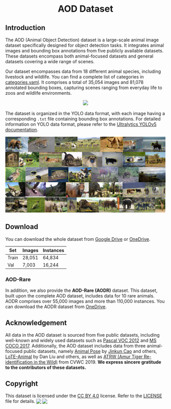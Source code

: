 <div align="center">
    <h1>
        AOD Dataset
    </h1>
</div>

## Introduction
The AOD (Animal Object Detection) dataset is a large-scale animal image dataset specifically designed for object detection tasks. It integrates animal images and bounding box annotations from five publicly available datasets. These datasets encompass both animal-focused datasets and general datasets covering a wide range of scenes.

Our dataset encompasses data from 18 different animal species, including livestock and wildlife. You can find a complete list of categories in [categories.yaml](https://github.com/islgl/AOD-dataset/blob/main/categories.yaml). It comprises a total of 35,054 images and 81,078 annotated bounding boxes, capturing scenes ranging from everyday life to zoos and wildlife environments.

<div align="center">
    <img src="./assets/plot.jpeg">
</div>

The dataset is organized in the YOLO data format, with each image having a corresponding `.txt` file containing bounding box annotations. For detailed information on YOLO data format, please refer to the [Ultralytics YOLOv5 documentation](https://docs.ultralytics.com/yolov5/tutorials/train_custom_data/#:~:text=download%20your%20dataset.-,Option%202%3A%20Create%20a%20Manual%20Dataset,-2.1%20Create%20dataset).

<div align="center">
    <img src="./assets/dataset.png">
</div>

## Download
You can download the whole dataset from [Google Drive](https://drive.google.com/drive/folders/10qifTMvSSYeQLRCS9b650fMlthQCy9Mu?usp=sharing) or [OneDrive](https://yqsyw-my.sharepoint.com/:f:/g/personal/hi_lglgl_cc/EjEh8D0AuBVEsBVwe6fkbdcBKRCSZ7H65rtjhWZl1RK8SQ?e=T35lOi).

| Set   | Images | Instances |
| ----- | ------ | --------- |
| Train | 28,051 | 64,834    |
| Val   | 7,003  | 16,244    |

### AOD-Rare
In addition, we also provide the **AOD-Rare (AODR)** dataset. This dataset, built upon the complete AOD dataset, includes data for 10 rare animals. AODR comprises over 55,000 images and more than 110,000 instances. You can download the AODR dataset from [OneDrive](https://yqsyw-my.sharepoint.com/:u:/g/personal/hi_lglgl_cc/EeWrFUDf2LpBq2reLArjWA0BUs261zwHyxdNm8_PSIo-pQ?e=MTEVOs).

## Acknowledgement
All data in the AOD dataset is sourced from five public datasets, including well-known and widely used datasets such as [Pascal VOC 2012](http://host.robots.ox.ac.uk/pascal/VOC/voc2012/) and [MS COCO 2017](https://cocodataset.org/#home). Additionally, the AOD dataset includes data from three animal-focused public datasets, namely [Animal Pose](https://sites.google.com/view/animal-pose/) by [Jinkun Cao](mailto:jinkuncao@gmail.com) and others, [LoTE-Animal](https://lote-animal.github.io/) by Dan Liu and others, as well as [ATRW (Amur Tiger Re-identification in the Wild)](https://cvwc2019.github.io/challenge.html) from CVWC 2019. **We express sincere gratitude to the contributors of these datasets.**

## Copyright
This dataset is licensed under the [CC BY 4.0](https://creativecommons.org/licenses/by/4.0/) license. Refer to the [LICENSE](https://github.com/islgl/AOD-dataset/blob/main/LICENSE) file for details.<a href="http://creativecommons.org/licenses/by/4.0/?ref=chooser-v1" target="_blank" rel="license noopener noreferrer" style="display:inline-block;"><img style="height:22px!important;margin-left:3px;vertical-align:text-bottom;" src="https://mirrors.creativecommons.org/presskit/icons/cc.svg?ref=chooser-v1"><img style="height:22px!important;margin-left:3px;vertical-align:text-bottom;" src="https://mirrors.creativecommons.org/presskit/icons/by.svg?ref=chooser-v1"></a>

